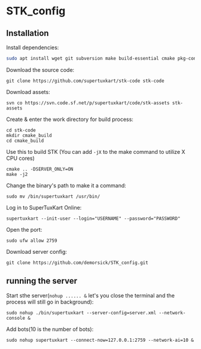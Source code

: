 # STK_config
## Installation
Install dependencies:
```bash
sudo apt install wget git subversion make build-essential cmake pkg-config zlib1g-dev libcurl4-openssl-dev libssl-dev
```

Download the source code:
```
git clone https://github.com/supertuxkart/stk-code stk-code
```

Download assets:
```
svn co https://svn.code.sf.net/p/supertuxkart/code/stk-assets stk-assets
```

Create & enter the work directory for build process:
```
cd stk-code
mkdir cmake_build
cd cmake_build
```

Use this to build STK (You can add `-jX` to the make command to utilize X CPU cores)
```
cmake .. -DSERVER_ONLY=ON
make -j2
```

Change the binary's path to make it a command:
```
sudo mv /bin/supertuxkart /usr/bin/
```

Log in to SuperTuxKart Online:
```
supertuxkart --init-user --login="USERNAME" --password="PASSWORD"
```
Open the port:
```
sudo ufw allow 2759
```

Download server config:
```
git clone https://github.com/demorsick/STK_config.git
```

## running the server
Start sthe server(`nohup ...... &` let's you close the terminal and the process will still go in background):
```
sudo nohup ./bin/supertuxkart --server-config=server.xml --network-console &
```
Add bots(10 is the number of bots):
```
sudo nohup supertuxkart --connect-now=127.0.0.1:2759 --network-ai=10 &
```

